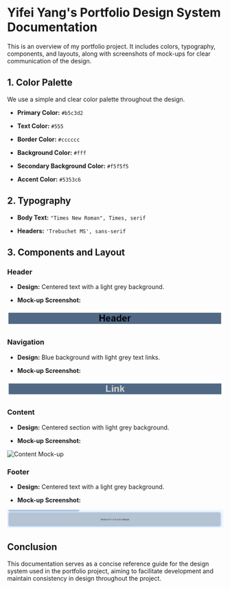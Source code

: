 # Yifei Yang's Portfolio Design System Documentation

This is an overview of my portfolio project. It includes colors, typography, components, and layouts, along with screenshots of mock-ups for clear communication of the design.

## **1. Color Palette**

We use a simple and clear color palette throughout the design.

- **Primary Color:** `#b5c3d2`

- **Text Color:** `#555`

- **Border Color:** `#cccccc`

- **Background Color:** `#fff`

- **Secondary Background Color:** `#f5f5f5`

- **Accent Color:** `#5353c6`

## **2. Typography**

- **Body Text:** `"Times New Roman", Times, serif`

- **Headers:** `'Trebuchet MS', sans-serif`

## **3. Components and Layout**

### Header

- **Design:** Centered text with a light grey background.

- **Mock-up Screenshot:**

![Header Mock-up](header.PNG)

### Navigation

- **Design:** Blue background with light grey text links.

- **Mock-up Screenshot:**

![Nav Mock-up](navigation.PNG)

### Content

- **Design:** Centered section with light grey background.

- **Mock-up Screenshot:**

![Content Mock-up](content.png)

### Footer

- **Design:** Centered text with a light grey background.

- **Mock-up Screenshot:**

![Footer Mock-up](footer.png)

## **Conclusion**

This documentation serves as a concise reference guide for the design system used in the portfolio project, aiming to facilitate development and maintain consistency in design throughout the project.
